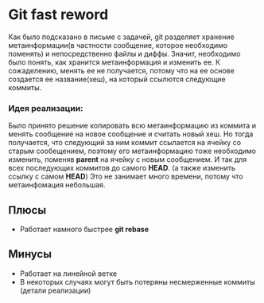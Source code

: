 # Git fast reword

Как было подсказано в письме с задачей, git разделяет хранение метаинформации(в частности сообщение, которое необходимо поменять) и непосредственно файлы и диффы. Значит, необходимо было понять, как хранится метаинформация и изменить ее.
К сожаделению, менять ее не получается, потому что на ее основе создается ее название(хеш), на который ссылются следующие коммиты.

### Идея реализации:
Было принято решение копировать всю метаинформацию из коммита и менять сообщение на новое сообщение и считать новый хеш. Но тогда получается, что следующий за ним коммит ссылается на ячейку со старым сообещением, поэтому его метаинформацию тоже необходимо изменить, поменяв __parent__ на ячейку с новым сообщением. И так для всех последующих коммитов до самого **HEAD**. (а также изменить ссылку с самом **HEAD**) Это не занимает много времени, потому что метаинфомация небольшая. 

## Плюсы
- Работает намного быстрее __git rebase__

## Минусы
- Работает на линейной ветке
- В некоторых случаях могут быть потеряны несмерженные коммиты (детали реализации) 